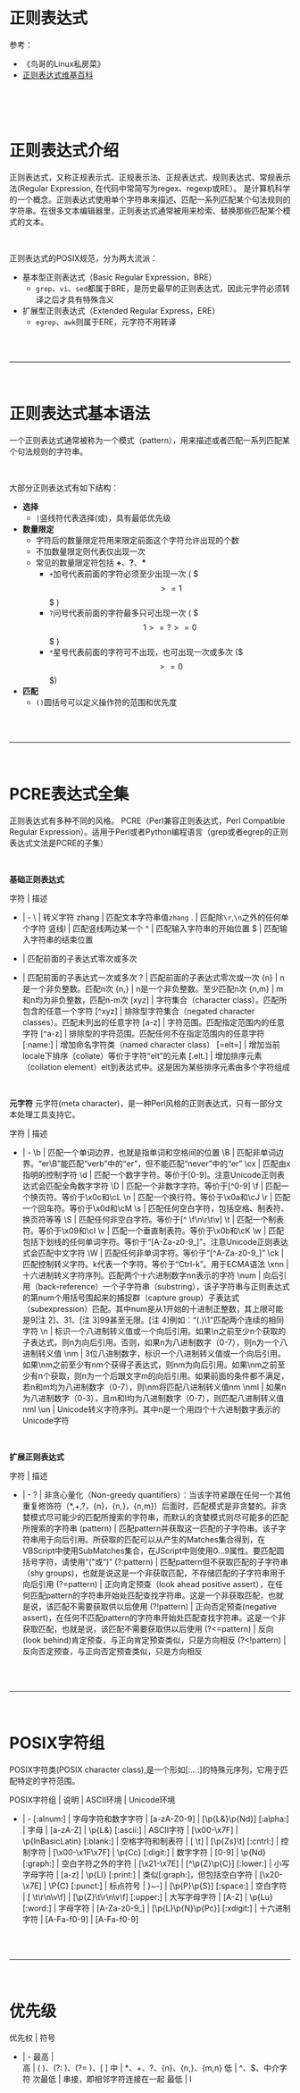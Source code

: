 # 正则表达式



参考：

- 《鸟哥的Linux私房菜》
- [正则表达式维基百科](https://zh.wikipedia.org/wiki/%E6%AD%A3%E5%88%99%E8%A1%A8%E8%BE%BE%E5%BC%8F)




<br>
<br>

<!--more-->

<br/>



# 正则表达式介绍



正则表达式，又称正规表示式、正规表示法、正规表达式、规则表达式、常规表示法(Regular Expression, 在代码中常简写为regex、regexp或RE）。
是计算机科学的一个概念。正则表达式使用单个字符串来描述、匹配一系列匹配某个句法规则的字符串。在很多文本编辑器里，正则表达式通常被用来检索、替换那些匹配某个模式的文本。

<br/>

正则表达式的POSIX规范，分为两大流派：

- 基本型正则表达式（Basic Regular Expression，BRE）
	+ `grep`、`vi`、`sed`都属于BRE，是历史最早的正则表达式，因此元字符必须转译之后才具有特殊含义
- 扩展型正则表达式（Extended Regular Express，ERE）
	+ `egrep`、`awk`则属于ERE，元字符不用转译



<br>
<br>

---

<br/>


# 正则表达式基本语法


一个正则表达式通常被称为一个模式（pattern），用来描述或者匹配一系列匹配某个句法规则的字符串。

<br>

大部分正则表达式有如下结构：

- **选择**
	+ `|`竖线符代表选择(或)，具有最低优先级
- **数量限定**
	+ 字符后的数量限定符用来限定前面这个字符允许出现的个数
	+ 不加数量限定则代表仅出现一次
	+ 常见的数量限定符包括 **+**、**?**、**\***
		* `+`加号代表前面的字符必须至少出现一次 ( $$$>=1$$$ )
		* `?`问号代表前面的字符最多只可出现一次 ( $$$1>=?>=0$$$ )
		* `*`星号代表前面的字符可不出现，也可出现一次或多次 ($$$>=0$$$)
- **匹配**
	+ `()`圆括号可以定义操作符的范围和优先度



<br/>
<br/>

---

<br>



# PCRE表达式全集



正则表达式有多种不同的风格。
PCRE（Perl兼容正则表达式，Perl Compatible Regular Expression）。适用于Perl或者Python编程语言（grep或者egrep的正则表达式文法是PCRE的子集）

<br/>

**基础正则表达式**

字符 | 描述
- | -
\ | 转义字符
zhang | 匹配文本字符串值`zhang`
. | 匹配除`\r`,`\n`之外的任何单个字符
竖线l | 匹配竖线两边某一个
^ | 匹配输入字符串的开始位置
$ | 匹配输入字符串的结束位置
* | 匹配前面的子表达式零次或多次
+ | 匹配前面的子表达式一次或多次
? | 匹配前面的子表达式零次或一次
{n} | n是一个非负整数。匹配n次
{n,} | n是一个非负整数。至少匹配n次
{n,m} | m和n均为非负整数，匹配n-m次
[xyz] | 字符集合（character class）。匹配所包含的任意一个字符
[^xyz] | 排除型字符集合（negated character classes）。匹配未列出的任意字符
[a-z] | 字符范围。匹配指定范围内的任意字符
[^a-z] | 排除型的字符范围。匹配任何不在指定范围内的任意字符
[:name:] | 增加命名字符类（named character class）
[=elt=] | 增加当前locale下排序（collate）等价于字符“elt”的元素
[.elt.] | 增加排序元素（collation element）elt到表达式中。这是因为某些排序元素由多个字符组成


<br>

**元字符**
元字符(meta character)，是一种Perl风格的正则表达式，只有一部分文本处理工具支持它。

字符 | 描述
- | -
\b | 匹配一个单词边界，也就是指单词和空格间的位置
\B | 匹配非单词边界。“er\B”能匹配“verb”中的“er”，但不能匹配“never”中的“er”
\cx | 匹配由x指明的控制字符
\d | 匹配一个数字字符。等价于[0-9]。注意Unicode正则表达式会匹配全角数字字符
\D | 匹配一个非数字字符。等价于[^0-9]
\f | 匹配一个换页符。等价于\x0c和\cL
\n | 匹配一个换行符。等价于\x0a和\cJ
\r | 匹配一个回车符。等价于\x0d和\cM
\s | 匹配任何空白字符，包括空格、制表符、换页符等等
\S | 匹配任何非空白字符。等价于[^ \f\n\r\t\v]
\t | 匹配一个制表符。等价于\x09和\cI
\v | 匹配一个垂直制表符。等价于\x0b和\cK
\w | 匹配包括下划线的任何单词字符。等价于“[A-Za-z0-9_]”。注意Unicode正则表达式会匹配中文字符
\W | 匹配任何非单词字符。等价于“[^A-Za-z0-9_]”
\ck | 匹配控制转义字符。k代表一个字符。等价于“Ctrl-k”。用于ECMA语法
\xnn | 十六进制转义字符序列。匹配两个十六进制数字nn表示的字符
\num | 向后引用（back-reference）一个子字符串（substring），该子字符串与正则表达式的第num个用括号围起来的捕捉群（capture group）子表达式（subexpression）匹配。其中num是从1开始的十进制正整数，其上限可能是9[注 2]、31、[注 3]99甚至无限。[注 4]例如：“(.)\1”匹配两个连续的相同字符
\n | 标识一个八进制转义值或一个向后引用。如果\n之前至少n个获取的子表达式，则n为向后引用。否则，如果n为八进制数字（0-7），则n为一个八进制转义值
\nm | 3位八进制数字，标识一个八进制转义值或一个向后引用。如果\nm之前至少有nm个获得子表达式，则nm为向后引用。如果\nm之前至少有n个获取，则n为一个后跟文字m的向后引用。如果前面的条件都不满足，若n和m均为八进制数字（0-7），则\nm将匹配八进制转义值nm
\nml | 如果n为八进制数字（0-3），且m和l均为八进制数字（0-7），则匹配八进制转义值nml
\un | Unicode转义字符序列。其中n是一个用四个十六进制数字表示的Unicode字符


<br/>


**扩展正则表达式**

字符 | 描述
- | -
? | 非贪心量化（Non-greedy quantifiers）：当该字符紧跟在任何一个其他重复修饰符（*,+,?，{n}，{n,}，{n,m}）后面时，匹配模式是非贪婪的。非贪婪模式尽可能少的匹配所搜索的字符串，而默认的贪婪模式则尽可能多的匹配所搜索的字符串
(pattern) | 匹配pattern并获取这一匹配的子字符串。该子字符串用于向后引用。所获取的匹配可以从产生的Matches集合得到，在VBScript中使用SubMatches集合，在JScript中则使用$0…$9属性。要匹配圆括号字符，请使用“\(”或“\)”
(?:pattern) | 匹配pattern但不获取匹配的子字符串（shy groups)，也就是说这是一个非获取匹配，不存储匹配的子字符串用于向后引用
(?=pattern) | 正向肯定预查（look ahead positive assert），在任何匹配pattern的字符串开始处匹配查找字符串。这是一个非获取匹配，也就是说，该匹配不需要获取供以后使用
(?!pattern) | 正向否定预查(negative assert)，在任何不匹配pattern的字符串开始处匹配查找字符串。这是一个非获取匹配，也就是说，该匹配不需要获取供以后使用
(?<=pattern) | 反向(look behind)肯定预查，与正向肯定预查类似，只是方向相反
(?<!pattern) | 反向否定预查，与正向否定预查类似，只是方向相反



<br/>
<br/>

---

<br>



# POSIX字符组




POSIX字符类(POSIX character class),是一个形如[:…:]的特殊元序列，它用于匹配特定的字符范围。

POSIX字符组 | 说明 | ASCII环境 | Unicode环境
- | -
[:alnum:] | 字母字符和数字字符 | [a-zA-Z0-9] | [\p{L&}\p{Nd}]
[:alpha:] | 字母 | [a-zA-Z] | \p{L&}
[:ascii:] | ASCII字符 | [\x00-\x7F] | \p{InBasicLatin}
[:blank:] | 空格字符和制表符 | [ \t] | [\p{Zs}\t]
[:cntrl:] | 控制字符 | [\x00-\x1F\x7F] | \p{Cc}
[:digit:] | 数字字符 | [0-9] | \p{Nd}
[:graph:] | 空白字符之外的字符 | [\x21-\x7E] | [^\p{Z}\p{C}]
[:lower:] | 小写字母字符 | [a-z] | \p{Ll}
[:print:] | 类似[:graph:]，但包括空白字符 | [\x20-\x7E] | \P{C}
[:punct:] | 标点符号 | }~-] | [\p{P}\p{S}]
[:space:] | 空白字符 | [ \t\r\n\v\f] | [\p{Z}\t\r\n\v\f]
[:upper:] | 大写字母字符 | [A-Z] | \p{Lu}
[:word:] | 字母字符 | [A-Za-z0-9_] | [\p{L}\p{N}\p{Pc}]
[:xdigit:] | 十六进制字符 | [A-Fa-f0-9] | [A-Fa-f0-9]



<br>
<br>

---

<br/>



# 优先级



优先权 | 符号
- | -
最高 | \
高 | ( )、(?: )、(?= )、[ ]
中 | *、+、?、{n}、{n,}、{m,n}
低 | ^、$、中介字符
次最低 | 串接，即相邻字符连接在一起
最低 | l




































